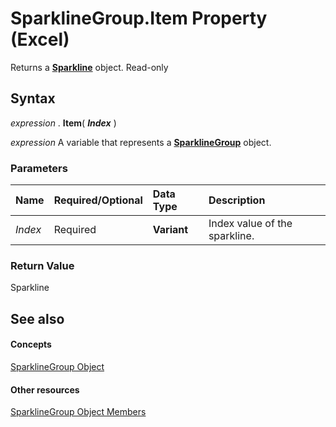 
# SparklineGroup.Item Property (Excel)

Returns a  **[Sparkline](46951c4f-0eaa-9ce6-9703-eb3c632ea9b1.md)** object. Read-only


## Syntax

 _expression_ . **Item**( **_Index_** )

 _expression_ A variable that represents a **[SparklineGroup](cc694d97-a3d3-3473-2e37-0ede67b97680.md)** object.


### Parameters



|**Name**|**Required/Optional**|**Data Type**|**Description**|
|:-----|:-----|:-----|:-----|
| _Index_|Required| **Variant**|Index value of the sparkline.|

### Return Value

Sparkline


## See also


#### Concepts


[SparklineGroup Object](cc694d97-a3d3-3473-2e37-0ede67b97680.md)
#### Other resources


[SparklineGroup Object Members](dad308ee-d69b-748d-d0c8-ad63c643808f.md)
